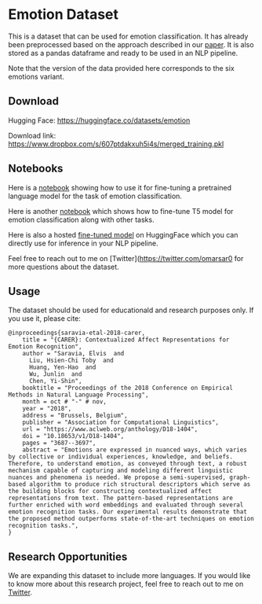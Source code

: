 # Emotion Dataset

This is a dataset that can be used for emotion classification. It has already been preprocessed based on the approach described in our [paper](https://www.aclweb.org/anthology/D18-1404/). It is also stored as a pandas dataframe and ready to be used in an NLP pipeline.

Note that the version of the data provided here corresponds to the six emotions variant. 

## Download 

Hugging Face: https://huggingface.co/datasets/emotion

Download link: https://www.dropbox.com/s/607ptdakxuh5i4s/merged_training.pkl

## Notebooks

Here is a [notebook](https://colab.research.google.com/drive/1nwCE6b9PXIKhv2hvbqf1oZKIGkXMTi1X#scrollTo=t23zHggkEpc-) showing how to use it for fine-tuning a pretrained language model for the task of emotion classification.

Here is another [notebook](https://colab.research.google.com/drive/176NSaYjc2eeI-78oLH_F9-YV3po3qQQO?usp=sharing) which shows how to fine-tune T5 model for emotion classification along with other tasks.

Here is also a hosted [fine-tuned model](https://huggingface.co/mrm8488/distilroberta-base-finetuned-sentiment) on HuggingFace which you can directly use for inference in your NLP pipeline. 

Feel free to reach out to me on [Twitter](https://twitter.com/omarsar0 for more questions about the dataset.

## Usage 

The dataset should be used for educationald and research purposes only. If you use it, please cite:

```
@inproceedings{saravia-etal-2018-carer,
    title = "{CARER}: Contextualized Affect Representations for Emotion Recognition",
    author = "Saravia, Elvis  and
      Liu, Hsien-Chi Toby  and
      Huang, Yen-Hao  and
      Wu, Junlin  and
      Chen, Yi-Shin",
    booktitle = "Proceedings of the 2018 Conference on Empirical Methods in Natural Language Processing",
    month = oct # "-" # nov,
    year = "2018",
    address = "Brussels, Belgium",
    publisher = "Association for Computational Linguistics",
    url = "https://www.aclweb.org/anthology/D18-1404",
    doi = "10.18653/v1/D18-1404",
    pages = "3687--3697",
    abstract = "Emotions are expressed in nuanced ways, which varies by collective or individual experiences, knowledge, and beliefs. Therefore, to understand emotion, as conveyed through text, a robust mechanism capable of capturing and modeling different linguistic nuances and phenomena is needed. We propose a semi-supervised, graph-based algorithm to produce rich structural descriptors which serve as the building blocks for constructing contextualized affect representations from text. The pattern-based representations are further enriched with word embeddings and evaluated through several emotion recognition tasks. Our experimental results demonstrate that the proposed method outperforms state-of-the-art techniques on emotion recognition tasks.",
}
```

## Research Opportunities
We are expanding this dataset to include more languages. If you would like to know more about this research project, feel free to reach out to me on [Twitter](https://twitter.com/omarsar0).

